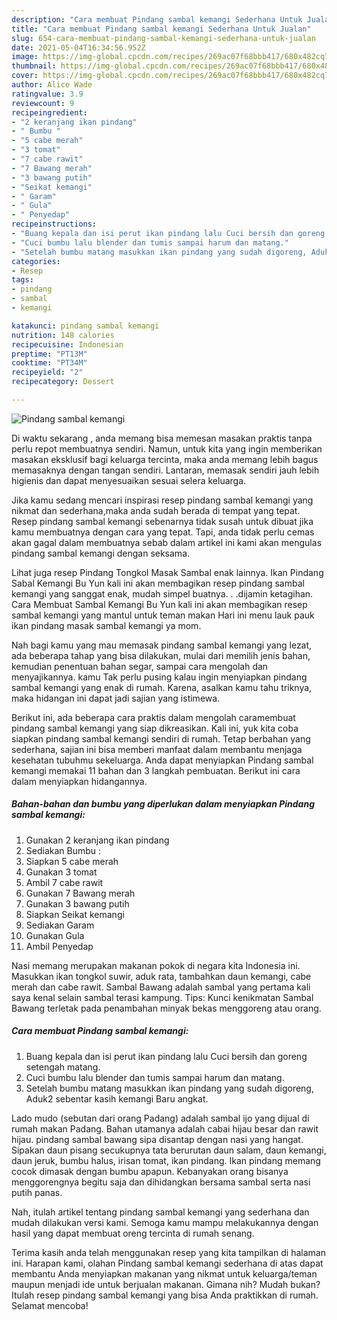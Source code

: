 ```yaml
---
description: "Cara membuat Pindang sambal kemangi Sederhana Untuk Jualan"
title: "Cara membuat Pindang sambal kemangi Sederhana Untuk Jualan"
slug: 654-cara-membuat-pindang-sambal-kemangi-sederhana-untuk-jualan
date: 2021-05-04T16:34:56.952Z
image: https://img-global.cpcdn.com/recipes/269ac07f68bbb417/680x482cq70/pindang-sambal-kemangi-foto-resep-utama.jpg
thumbnail: https://img-global.cpcdn.com/recipes/269ac07f68bbb417/680x482cq70/pindang-sambal-kemangi-foto-resep-utama.jpg
cover: https://img-global.cpcdn.com/recipes/269ac07f68bbb417/680x482cq70/pindang-sambal-kemangi-foto-resep-utama.jpg
author: Alice Wade
ratingvalue: 3.9
reviewcount: 9
recipeingredient:
- "2 keranjang ikan pindang"
- " Bumbu "
- "5 cabe merah"
- "3 tomat"
- "7 cabe rawit"
- "7 Bawang merah"
- "3 bawang putih"
- "Seikat kemangi"
- " Garam"
- " Gula"
- " Penyedap"
recipeinstructions:
- "Buang kepala dan isi perut ikan pindang lalu Cuci bersih dan goreng setengah matang."
- "Cuci bumbu lalu blender dan tumis sampai harum dan matang."
- "Setelah bumbu matang masukkan ikan pindang yang sudah digoreng, Aduk2 sebentar kasih kemangi Baru angkat."
categories:
- Resep
tags:
- pindang
- sambal
- kemangi

katakunci: pindang sambal kemangi 
nutrition: 148 calories
recipecuisine: Indonesian
preptime: "PT13M"
cooktime: "PT34M"
recipeyield: "2"
recipecategory: Dessert

---
```



![Pindang sambal kemangi](https://img-global.cpcdn.com/recipes/269ac07f68bbb417/680x482cq70/pindang-sambal-kemangi-foto-resep-utama.jpg)

Di waktu  sekarang , anda memang bisa memesan masakan praktis tanpa perlu repot membuatnya sendiri. Namun, untuk kita yang ingin memberikan masakan eksklusif bagi keluarga tercinta, maka anda memang lebih bagus memasaknya dengan tangan sendiri. Lantaran, memasak sendiri jauh lebih higienis dan dapat menyesuaikan sesuai selera keluarga.

Jika kamu sedang mencari inspirasi resep pindang sambal kemangi yang nikmat dan sederhana,maka anda sudah berada di tempat yang tepat. Resep pindang sambal kemangi  sebenarnya tidak susah untuk dibuat jika kamu membuatnya dengan cara yang tepat. Tapi, anda tidak perlu cemas akan gagal dalam membuatnya 
sebab dalam artikel ini kami akan mengulas pindang sambal kemangi dengan seksama.  

Lihat juga resep Pindang Tongkol Masak Sambal enak lainnya. Ikan Pindang Sabal Kemangi Bu Yun kali ini akan membagikan resep pindang sambal kemangi yang sanggat enak, mudah simpel buatnya. . .dijamin ketagihan. Cara Membuat Sambal Kemangi Bu Yun kali ini akan membagikan resep sambal kemangi yang mantul untuk teman makan Hari ini menu lauk pauk ikan pindang masak sambal kemangi ya mom.

Nah bagi kamu yang mau memasak pindang sambal kemangi yang lezat, ada beberapa tahap yang bisa dilakukan, mulai dari memilih jenis bahan, kemudian penentuan bahan segar, sampai cara mengolah dan menyajikannya. kamu Tak perlu pusing kalau ingin menyiapkan pindang sambal kemangi yang enak di rumah. Karena, asalkan kamu  tahu triknya, maka hidangan ini dapat jadi sajian yang istimewa.

Berikut ini, ada beberapa cara praktis  dalam mengolah caramembuat pindang sambal kemangi yang siap dikreasikan. Kali ini, yuk kita coba siapkan pindang sambal kemangi sendiri di rumah. Tetap berbahan yang sederhana, sajian ini bisa memberi manfaat dalam membantu menjaga kesehatan tubuhmu sekeluarga. Anda dapat menyiapkan Pindang sambal kemangi memakai 11 bahan dan 3 langkah pembuatan. Berikut ini cara dalam menyiapkan hidangannya.

<!--inarticleads1-->

##### Bahan-bahan dan bumbu yang diperlukan dalam menyiapkan Pindang sambal kemangi:

1. Gunakan 2 keranjang ikan pindang
1. Sediakan  Bumbu :
1. Siapkan 5 cabe merah
1. Gunakan 3 tomat
1. Ambil 7 cabe rawit
1. Gunakan 7 Bawang merah
1. Gunakan 3 bawang putih
1. Siapkan Seikat kemangi
1. Sediakan  Garam
1. Gunakan  Gula
1. Ambil  Penyedap


Nasi memang merupakan makanan pokok di negara kita Indonesia ini. Masukkan ikan tongkol suwir, aduk rata, tambahkan daun kemangi, cabe merah dan cabe rawit. Sambal Bawang adalah sambal yang pertama kali saya kenal selain sambal terasi kampung. Tips: Kunci kenikmatan Sambal Bawang terletak pada penambahan minyak bekas menggoreng atau orang. 

<!--inarticleads2-->

##### Cara membuat Pindang sambal kemangi:

1. Buang kepala dan isi perut ikan pindang lalu Cuci bersih dan goreng setengah matang.
1. Cuci bumbu lalu blender dan tumis sampai harum dan matang.
1. Setelah bumbu matang masukkan ikan pindang yang sudah digoreng, Aduk2 sebentar kasih kemangi Baru angkat.


Lado mudo (sebutan dari orang Padang) adalah sambal ijo yang dijual di rumah makan Padang. Bahan utamanya adalah cabai hijau besar dan rawit hijau. pindang sambal bawang sipa disantap dengan nasi yang hangat. Sipakan daun pisang secukupnya tata berurutan daun salam, daun kemangi, daun jeruk, bumbu halus, irisan tomat, ikan pindang. Ikan pindang memang cocok dimasak dengan bumbu apapun. Kebanyakan orang bisanya menggorengnya begitu saja dan dihidangkan bersama sambal serta nasi putih panas. 

Nah, itulah artikel tentang  pindang sambal kemangi  yang sederhana dan mudah dilakukan versi kami. Semoga kamu mampu melakukannya dengan hasil yang dapat membuat oreng tercinta di rumah senang. 

Terima kasih anda telah menggunakan resep yang kita tampilkan di halaman ini. Harapan kami, olahan  Pindang sambal kemangi sederhana di atas dapat membantu Anda menyiapkan makanan yang nikmat untuk keluarga/teman maupun menjadi ide untuk berjualan makanan. Gimana nih? Mudah bukan? Itulah resep pindang sambal kemangi yang bisa Anda praktikkan di rumah. Selamat mencoba!

